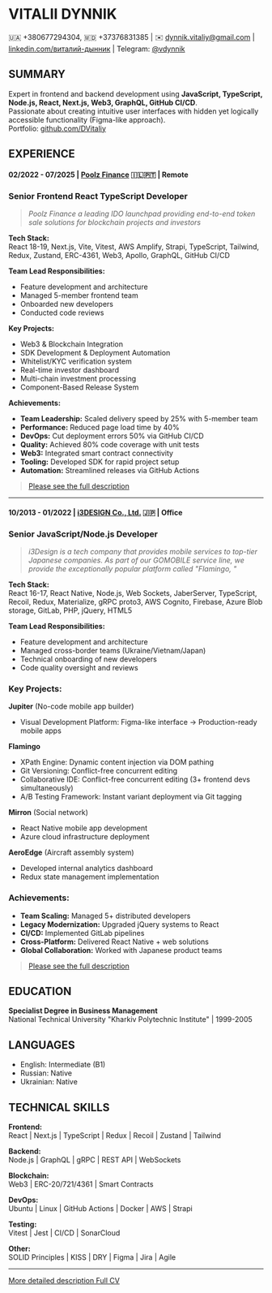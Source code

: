 # VITALII DYNNIK

🇺🇦 +380677294304, 🇲🇩 +37376831385 | ✉️ [dynnik.vitaliy@gmail.com](mailto:dynnik.vitaliy@gmail.com) | [linkedin.com/виталий-дынник](https://www.linkedin.com/in/виталий-дынник-73ba0b80/) | Telegram: [@vdynnik](https://t.me/vdynnik)

## SUMMARY

Expert in frontend and backend development using **JavaScript, TypeScript, Node.js, React, Next.js, Web3, GraphQL, GitHub CI/CD**.  
Passionate about creating intuitive user interfaces with hidden yet logically accessible functionality (Figma-like approach).  
Portfolio: [github.com/DVitaliy](https://github.com/DVitaliy)


## EXPERIENCE

#### 02/2022 - 07/2025 | [Poolz Finance](https://www.poolz.finance/) 🇮🇱🇵🇹 | Remote

### Senior Frontend React TypeScript Developer

> _Poolz Finance a leading IDO launchpad providing end-to-end token sale solutions for blockchain projects and investors_

**Tech Stack:**  
React 18-19, Next.js, Vite, Vitest, AWS Amplify, Strapi, TypeScript, Tailwind, Redux, Zustand, ERC-4361, Web3, Apollo, GraphQL, GitHub CI/CD

**Team Lead Responsibilities:**

- Feature development and architecture
- Managed 5-member frontend team
- Onboarded new developers
- Conducted code reviews

**Key Projects:**

- Web3 & Blockchain Integration
- SDK Development & Deployment Automation
- Whitelist/KYC verification system
- Real-time investor dashboard
- Multi-chain investment processing
- Component-Based Release System

**Achievements:**

- **Team Leadership:** Scaled delivery speed by 25% with 5-member team
- **Performance:** Reduced page load time by 40%
- **DevOps:** Cut deployment errors 50% via GitHub CI/CD
- **Quality:** Achieved 80% code coverage with unit tests
- **Web3:** Integrated smart contract connectivity
- **Tooling:** Developed SDK for rapid project setup
- **Automation:** Streamlined releases via GitHub Actions

> [Please see the full description](https://github.com/DVitaliy/DVitaliy/blob/main/resume.md)

---
  
#### 10/2013 - 01/2022 | [i3DESIGN Co., Ltd.](https://www.i3design.jp/) 🇯🇵 | Office

### Senior JavaScript/Node.js Developer

> _i3Design is a tech company that provides mobile services to top-tier Japanese
> companies. As part of our GOMOBILE service line, we provide the exceptionally popular
> platform called "Flamingo,
> "_

**Tech Stack:**  
React 16-17, React Native, Node.js, Web Sockets, JaberServer, TypeScript, Recoil, Redux, Materialize, gRPC proto3, AWS Cognito, Firebase, Azure Blob storage, GitLab, PHP, jQuery, HTML5

**Team Lead Responsibilities:**

- Feature development and architecture
- Managed cross-border teams (Ukraine/Vietnam/Japan)
- Technical onboarding of new developers
- Code quality oversight and reviews

### Key Projects:

**Jupiter** (No-code mobile app builder)

- Visual Development Platform: Figma-like interface → Production-ready mobile apps

**Flamingo**

- XPath Engine: Dynamic content injection via DOM pathing
- Git Versioning: Conflict-free concurrent editing
- Collaborative IDE: Conflict-free concurrent editing (3+ frontend devs simultaneously)
- A/B Testing Framework: Instant variant deployment via Git tagging

**Mirron** (Social network)

- React Native mobile app development
- Azure cloud infrastructure deployment

**AeroEdge** (Aircraft assembly system)

- Developed internal analytics dashboard
- Redux state management implementation

### Achievements:

- **Team Scaling:** Managed 5+ distributed developers
- **Legacy Modernization:** Upgraded jQuery systems to React
- **CI/CD:** Implemented GitLab pipelines
- **Cross-Platform:** Delivered React Native + web solutions
- **Global Collaboration:** Worked with Japanese product teams

> [Please see the full description](https://github.com/DVitaliy/DVitaliy/blob/main/resume.md#front-end-javascript-developer)

## EDUCATION

**Specialist Degree in Business Management**  
National Technical University "Kharkiv Polytechnic Institute" | 1999-2005

## LANGUAGES

- English: Intermediate (B1)
- Russian: Native
- Ukrainian: Native

## TECHNICAL SKILLS

**Frontend:**  
React | Next.js | TypeScript | Redux | Recoil | Zustand | Tailwind

**Backend:**  
Node.js | GraphQL | gRPC | REST API | WebSockets

**Blockchain:**  
Web3 | ERC-20/721/4361 | Smart Contracts

**DevOps:**  
Ubuntu | Linux | GitHub Actions | Docker | AWS | Strapi

**Testing:**  
Vitest | Jest | CI/CD | SonarCloud

**Other:**  
SOLID Principles | KISS | DRY | Figma | Jira | Agile

---

[More detailed description Full CV](https://github.com/DVitaliy/DVitaliy/blob/main/resume.md)
